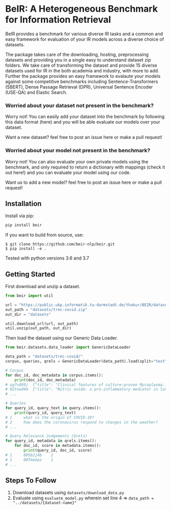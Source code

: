 # BeIR: A Heterogeneous Benchmark for Information Retrieval

BeIR provides a benchmark for various diverse IR tasks and a common and easy framework for evaluation of your IR models across a diverse choice of datasets.

The package takes care of the downloading, hosting, preprocessing datasets and providing you in a single easy to understand dataset zip folders. We take care of transforming the dataset and provide 15 diverse datasets used for IR in the both academia and industry, with more to add. Further the package provides an easy framework to evalaute your models against some competitive benchmarks including Sentence-Transformers (SBERT), Dense Passage Retrieval (DPR), Universal Sentence Encoder (USE-QA) and Elastic Search.

### Worried about your dataset not present in the benchmark?

Worry not! You can easily add your dataset into the benchmark by following this data format (here) and you will be able evaluate our models over your dataset.

Want a new dataset? feel free to post an issue here or make a pull request!

### Worried about your model not present in the benchmark?

Worry not! You can also evaluate your own private models using the benchmark, and only required to return a dictionary with mappings (check it out here!) and you can evaluate your model using our code. 

Want us to add a new model? feel free to post an issue here or make a pull request!


## Installation

Install via pip:

```python
pip install beir
```

If you want to build from source, use:

```
$ git clone https://github.com/beir-nlp/beir.git
$ pip install -e .
```

Tested with python versions 3.6 and 3.7

## Getting Started

First download and unzip a dataset.

```python
from beir import util

url = "https://public.ukp.informatik.tu-darmstadt.de/thakur/BEIR/datasets/trec-covid.zip"
out_path = "datasets/trec-covid.zip"
out_dir = "datasets"

util.download_url(url, out_path)
util.unzip(out_path, out_dir)
```

Then load the dataset using our Generic Data Loader.

```python
from beir.datasets.data_loader import GenericDataLoader

data_path = "datasets/trec-covid/"
corpus, queries, qrels = GenericDataLoader(data_path).load(split="test")

# Corpus
for doc_id, doc_metadata in corpus.items():
    print(doc_id, doc_metadata)
# ug7v899j  {"title": "Clinical features of culture-proven Mycoplasma...", "text": "This retrospective chart review describes the epidemiology..."}
# 02tnwd4m  {"title": "Nitric oxide: a pro-inflammatory mediator in lung disease?, "text": "Inflammatory diseases of the respiratory tract are commonly associated..."}
# ...

# Queries
for query_id, query_text in query.items():
    print(query_id, query_text)
# 1     what is the origin of COVID-19?
# 2     how does the coronavirus respond to changes in the weather?
# ...

# Query Relevance Judgements (Qrels)
for query_id, metadata in qrels.items():
    for doc_id, score in metadata.items():
        print(query_id, doc_id, score)
# 1     005b2j4b    2
# 1     00fmeepz    1
# ...
```


## Steps To Follow

1. Download datasets using ``datasets/download_data.py``
2. Evaluate using ``evaluate_model.py`` wherein set line 4 => ``data_path = "../datasets/{dataset-name}"``